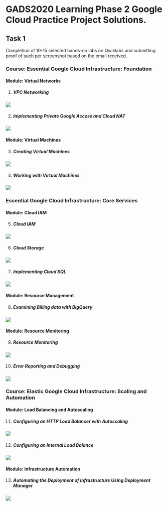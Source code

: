# GADS2020 Learning Phase 2 Google Cloud Practice Project Solutions.

## Task 1


Completion of 10-15 selected hands-on labs on Qwiklabs and submitting proof of such per screenshot based on the email received.


### Course: Essential Google Cloud Infrastructure: Foundation
#### Module: Virtual Networks
1. #####  VPC Networking
![](https://github.com/olubunmialegbeleye/GADS2020_LP2_Google_Cloud_Practice_Project/blob/master/task_1/VPC%20Networking.png)


2. #####  Implementing Private Google Access and Cloud NAT
![](https://github.com/olubunmialegbeleye/GADS2020_LP2_Google_Cloud_Practice_Project/blob/master/task_1/Implementing%20Private%20Google%20Access%20and%20Cloud%20NAT.png)


#### Module: Virtual Machines
3. #####  Creating Virtual Machines
![](https://github.com/olubunmialegbeleye/GADS2020_LP2_Google_Cloud_Practice_Project/blob/master/task_1/Creating%20Virtual%20Machines.png)


4. #####  Working with Virtual Machines
![](https://github.com/olubunmialegbeleye/GADS2020_LP2_Google_Cloud_Practice_Project/blob/master/task_1/Working%20with%20Virtual%20Machines.png)




### Essential Google Cloud Infrastructure: Core Services
#### Module: Cloud IAM
5. #####  Cloud IAM
![](https://github.com/olubunmialegbeleye/GADS2020_LP2_Google_Cloud_Practice_Project/blob/master/task_1/Cloud%20IAM.png)

6. ##### Cloud Storage
![](https://github.com/olubunmialegbeleye/GADS2020_LP2_Google_Cloud_Practice_Project/blob/master/task_1/Cloud%20Storage.png)

7. #####  Implementing Cloud SQL
![](https://github.com/olubunmialegbeleye/GADS2020_LP2_Google_Cloud_Practice_Project/blob/master/task_1/Implementing%20Cloud%20SQL.png)


#### Module: Resource Management
8. #####  Examining Billing data with BigQuery
![](https://github.com/olubunmialegbeleye/GADS2020_LP2_Google_Cloud_Practice_Project/blob/master/task_1/Examining%20Billing%20Data%20with%20BigQuery.png)


#### Module: Resource Monitoring
9. #####  Resource Monitoring
![](https://github.com/olubunmialegbeleye/GADS2020_LP2_Google_Cloud_Practice_Project/blob/master/task_1/Resource%20Monitoring.png)


10. #####  Error Reporting and Debugging
![](https://github.com/olubunmialegbeleye/GADS2020_LP2_Google_Cloud_Practice_Project/blob/master/task_1/Error%20Reporting%20and%20Debugging.png)


### Course: Elastic Google Cloud Infrastructure: Scaling and Automation
#### Module: Load Balancing and Autoscaling
11. #####  Configuring an HTTP Load Balancer with Autoscaling
![](https://github.com/olubunmialegbeleye/GADS2020_LP2_Google_Cloud_Practice_Project/blob/master/task_1/Configuring%20an%20HTTP%20Load%20Balancer%20with%20Autoscaling.png)


12. ##### Configuring an Internal Load Balance
![](https://github.com/olubunmialegbeleye/GADS2020_LP2_Google_Cloud_Practice_Project/blob/master/task_1/Configuring%20an%20Internal%20Load%20Balancer.png)


#### Module: Infrastructure Automation
13. ##### Automating the Deployment of Infrastructure Using Deployment Manager
![](https://github.com/olubunmialegbeleye/GADS2020_LP2_Google_Cloud_Practice_Project/blob/master/task_1/Automating%20the%20Deployment%20of%20Infrastructure%20using%20Deployment%20Manager.png)
